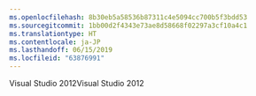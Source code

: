 ```yaml
---
ms.openlocfilehash: 8b30eb5a58536b87311c4e5094cc700b5f3bdd53
ms.sourcegitcommit: 1bb00d2f4343e73ae8d58668f02297a3cf10a4c1
ms.translationtype: HT
ms.contentlocale: ja-JP
ms.lasthandoff: 06/15/2019
ms.locfileid: "63876991"
---
```

<span data-ttu-id="e41b9-101">Visual Studio 2012</span><span class="sxs-lookup"><span data-stu-id="e41b9-101">Visual Studio 2012</span></span>
